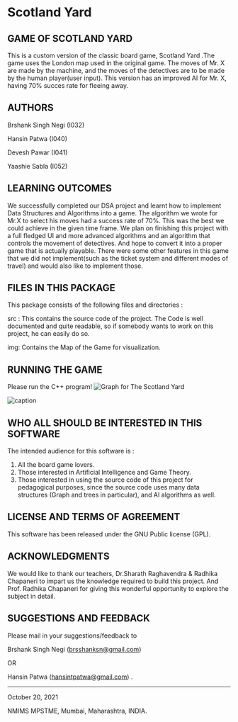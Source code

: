 # Scotland Yard
GAME OF SCOTLAND YARD
---------------------

This is a custom version of the classic board game, Scotland Yard .The game uses the London map used in the original game. The moves of Mr. X are made by the machine, and the moves of the detectives are to be made by the human player(user input). This version has an improved AI for Mr. X, having 70% succes rate for fleeing away.

**AUTHORS**
-------
Brshank Singh Negi (I032)


Hansin Patwa       (I040)


Devesh Pawar       (I041)


Yaashie Sabla      (I052)

LEARNING OUTCOMES
---------------------
We successfully completed our DSA project and learnt how to implement Data Structures and Algorithms into a game. The algorithm we wrote for Mr.X to select his moves had a success rate of 70%. This was the best we could achieve  in the given time frame. We plan on finishing this project with a full fledged UI and more advanced algorithms and an algorithm that controls the movement of detectives. And hope to convert it into a proper game that is actually playable. There were some other features in this game that we did not implement(such as the ticket system and different modes of travel) and would also like to implement those. 

FILES IN THIS PACKAGE
---------------------

This package consists of the following files and directories :

src : This contains the source code of the project. The Code is well documented and quite readable, so if somebody wants to work on this project, he can easily do so.

img: Contains the Map of the Game for visualization.

RUNNING THE GAME
----------------
Please run the C++ program!
![Graph for The Scotland Yard](https://cdn.discordapp.com/attachments/879210338657116195/900450038445117480/img.png)

![caption](https://media.giphy.com/media/LhK8MLAQMO1alCiL5j/giphy.gif)


WHO ALL SHOULD BE INTERESTED IN THIS SOFTWARE
-----------------------------------------

The intended audience for this software is :

1. All the board game lovers.
2. Those interested in Artificial Intelligence and Game Theory.
3. Those interested in using the source code of this project for pedagogical purposes, since the source code uses many data structures (Graph and trees in particular), and AI algorithms as well.

LICENSE AND TERMS OF AGREEMENT
------------------------------

This software has been released under the GNU Public license (GPL).


ACKNOWLEDGMENTS
---------------


We would like to thank our teachers, Dr.Sharath Raghavendra & Radhika Chapaneri to impart us the knowledge required to build this project.
And Prof. Radhika Chapaneri for giving this wonderful opportunity to explore the subject in detail.


SUGGESTIONS AND FEEDBACK
------------------------

Please mail in your suggestions/feedback to 

Brshank Singh Negi (brsshanksn@gmail.com)

OR

Hansin Patwa (hansintpatwa@gmail.com) .


----------------



October 20, 2021


NMIMS MPSTME, Mumbai, Maharashtra, INDIA.


